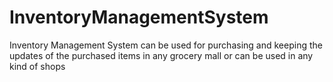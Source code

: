 # InventoryManagementSystem
Inventory Management System can be used for purchasing and keeping the updates of the purchased items in any grocery mall or can be used in any kind of shops

